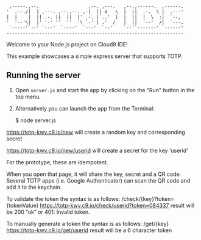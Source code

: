 
     ,-----.,--.                  ,--. ,---.   ,--.,------.  ,------.
    '  .--./|  | ,---. ,--.,--. ,-|  || o   \  |  ||  .-.  \ |  .---'
    |  |    |  || .-. ||  ||  |' .-. |`..'  |  |  ||  |  \  :|  `--, 
    '  '--'\|  |' '-' ''  ''  '\ `-' | .'  /   |  ||  '--'  /|  `---.
     `-----'`--' `---'  `----'  `---'  `--'    `--'`-------' `------'
    ----------------------------------------------------------------- 


Welcome to your Node.js project on Cloud9 IDE!

This example showcases a simple express server that supports TOTP.  

## Running the server

1) Open `server.js` and start the app by clicking on the "Run" button in the top menu.

2) Alternatively you can launch the app from the Terminal:

    $ node server.js


https://totp-kwv.c9.io/new 
will create a random key and corresponding secret

https://totp-kwv.c9.io/new/userid
will create a secret for the key ‘userid’

For the prototype, these are idempotent.

When you open that page, it will share the key, secret and a QR code.   Several TOTP apps (i.e. Google Authenticator) can scan the QR code and add it to the keychain.

To validate the token the syntax is as follows:
/check/{key}?token={tokenValue}
https://totp-kwv.c9.io/check/userid?token=084337 
result will be 200 “ok” or 401: Invalid token.
 

To manually generate a token the syntax is as follows:
/get/{key}
https://totp-kwv.c9.io/get/userid 
result will be a 6 character token
